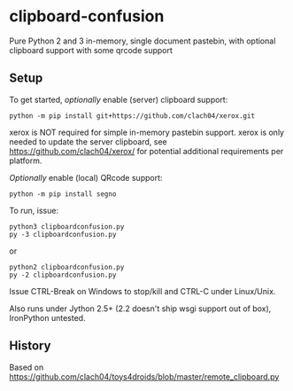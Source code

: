 # clipboard-confusion

Pure Python 2 and 3 in-memory, single document pastebin, with optional clipboard support with some qrcode support

## Setup

To get started, *optionally* enable (server) clipboard support:

    python -m pip install git+https://github.com/clach04/xerox.git

xerox is NOT required for simple in-memory pastebin support. xerox is only needed to update the server clipboard, see https://github.com/clach04/xerox/ for potential additional requirements per platform.

*Optionally* enable (local) QRcode support:

    python -m pip install segno


To run, issue:

    python3 clipboardconfusion.py
    py -3 clipboardconfusion.py

or

    python2 clipboardconfusion.py
    py -2 clipboardconfusion.py

Issue CTRL-Break on Windows to stop/kill and CTRL-C under Linux/Unix.

Also runs under Jython 2.5+ (2.2 doesn't ship wsgi support out of box), IronPython untested.

## History

Based on https://github.com/clach04/toys4droids/blob/master/remote_clipboard.py

